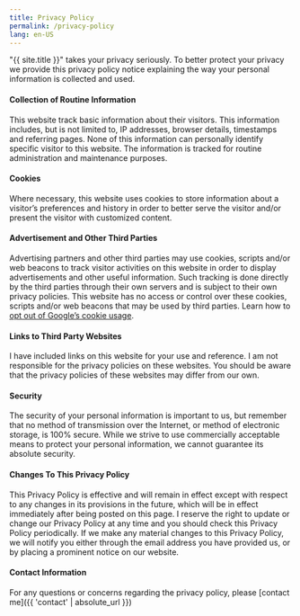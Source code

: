 ```yaml
---
title: Privacy Policy
permalink: /privacy-policy
lang: en-US
---
```


"{{ site.title }}" takes your privacy seriously. To better protect your privacy we provide this privacy policy notice explaining the way your personal information is collected and used.


#### Collection of Routine Information
This website track basic information about their visitors. This information includes, but is not limited to, IP addresses, browser details, timestamps and referring pages. None of this information can personally identify specific visitor to this website. The information is tracked for routine administration and maintenance purposes.


#### Cookies
Where necessary, this website uses cookies to store information about a visitor’s preferences and history in order to better serve the visitor and/or present the visitor with customized content.


#### Advertisement and Other Third Parties
Advertising partners and other third parties may use cookies, scripts and/or web beacons to track visitor activities on this website in order to display advertisements and other useful information. Such tracking is done directly by the third parties through their own servers and is subject to their own privacy policies. This website has no access or control over these cookies, scripts and/or web beacons that may be used by third parties. Learn how to [opt out of Google’s cookie usage](http://www.google.com/privacy_ads.html).


#### Links to Third Party Websites
I have included links on this website for your use and reference. I am not responsible for the privacy policies on these websites. You should be aware that the privacy policies of these websites may differ from our own.


#### Security
The security of your personal information is important to us, but remember that no method of transmission over the Internet, or method of electronic storage, is 100% secure. While we strive to use commercially acceptable means to protect your personal information, we cannot guarantee its absolute security.


#### Changes To This Privacy Policy
This Privacy Policy is effective and will remain in effect except with respect to any changes in its provisions in the future, which will be in effect immediately after being posted on this page.
I reserve the right to update or change our Privacy Policy at any time and you should check this Privacy Policy periodically. If we make any material changes to this Privacy Policy, we will notify you either through the email address you have provided us, or by placing a prominent notice on our website.


#### Contact Information
For any questions or concerns regarding the privacy policy, please [contact me]({{ 'contact' | absolute_url }})
